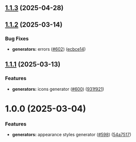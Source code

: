 

## [1.1.3](https://github.com/atls/hyperion/compare/@atls-ui-generators/appearance@1.1.2...@atls-ui-generators/appearance@1.1.3) (2025-04-28)






## [1.1.2](https://github.com/atls/hyperion/compare/@atls-ui-generators/appearance@1.1.1...@atls-ui-generators/appearance@1.1.2) (2025-03-14)


### Bug Fixes


* **generators:** errors ([#602](https://github.com/atls/hyperion/issues/602)) ([ecbce14](https://github.com/atls/hyperion/commit/ecbce14ed6be459b40c17e089547bf921e1bf7ed))





## [1.1.1](https://github.com/atls/hyperion/compare/@atls-ui-generators/appearance@1.0.0...@atls-ui-generators/appearance@1.1.1) (2025-03-13)


### Features


* **generators:** icons generator ([#600](https://github.com/atls/hyperion/issues/600)) ([931f921](https://github.com/atls/hyperion/commit/931f921489d382f9a4e0a37c39d6082ed131f3f9))





# 1.0.0 (2025-03-04)


### Features


* **generators:** appearance styles generator ([#598](https://github.com/atls/hyperion/issues/598)) ([54a7517](https://github.com/atls/hyperion/commit/54a7517fa1373ed9de24fd83d5e2a856d65df23f))


